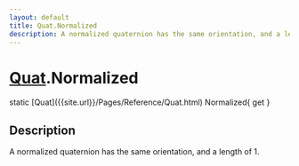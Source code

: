 ```yaml
---
layout: default
title: Quat.Normalized
description: A normalized quaternion has the same orientation, and a length of 1.
---
```

# [Quat]({{site.url}}/Pages/Reference/Quat.html).Normalized

<div class='signature' markdown='1'>
static [Quat]({{site.url}}/Pages/Reference/Quat.html) Normalized{ get }
</div>

## Description
A normalized quaternion has the same orientation, and a
length of 1.

